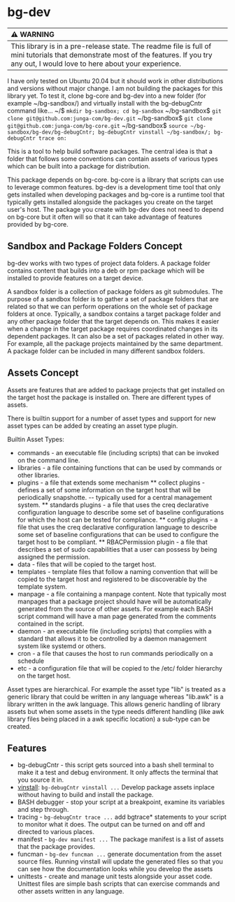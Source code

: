 # bg-dev

| :warning: WARNING          |
|:---------------------------|
| This library is in a pre-release state. The readme file is full of mini tutorials that demonstrate most of the features. If you try any out, I would love to here about your experience.
I have only tested on Ubuntu 20.04 but it should work in other distributions and versions without major change.
I am not building the packages for this library yet. To test it, clone bg-core and bg-dev into a new folder (for example ~/bg-sandbox/) and virtually install with the bg-debugCntr command like...
 ~/$ `mkdir bg-sandbox; cd bg-sandbox`
 ~/bg-sandbox$ `git clone git@github.com:junga-com/bg-dev.git`
 ~/bg-sandbox$ `git clone git@github.com:junga-com/bg-core.git`
 ~/bg-sandbox$ `source ~/bg-sandbox/bg-dev/bg-debugCntr; bg-debugCntr vinstall ~/bg-sandbox/; bg-debugCntr trace on:`

This is a tool to help build software packages. The central idea is that a folder that follows some conventions can contain assets of various types which can be built into a package for distribution.

This package depends on bg-core. bg-core is a library that scripts can use to leverage common features. bg-dev is a development time tool that only gets installed when developing packages and bg-core is a runtime tool that typically gets installed alongside the packages you create on the target user's host. The package you create with bg-dev does not need to depend on bg-core but it often will so that it can take advantage of features provided by bg-core.


## Sandbox and Package Folders Concept
bg-dev works with two types of project data folders.  A package folder contains content that builds into a deb or rpm package which will be installed to provide features on a target device.

A sandbox folder is a collection of package folders as git submodules. The purpose of a sandbox folder is to gather a set of package folders that are related so that we can perform operations on the whole set of package folders at once.  Typically, a sandbox contains a target package folder and any other package folder that the target depends on. This makes it easier when a change in the target package requires coordinated changes in its dependent packages. It can also be a set of packages related in other way. For example, all the package projects maintained by the same department. A package folder can be included in many different sandbox folders.


## Assets Concept
Assets are features that are added to package projects that get installed on the target host the package is installed on. There are different types of assets.

There is builtin support for a number of asset types and support for new asset types can be added by creating an asset type plugin.

Builtin Asset Types:
 * commands - an executable file (including scripts) that can be invoked on the command line.
 * libraries - a file containing functions that can be used by commands or other libraries.
 * plugins - a file that extends some mechanism
 ** collect plugins - defines a set of some information on the target host that will be periodically snapshotte. -- typically used for a central management system.
 ** standards plugins - a file that uses the creq declarative configuration language to describe some set of baseline configurations for which the host can be tested for compliance.
 ** config plugins - a file that uses the creq declarative configuration language to describe some set of baseline configurations that can be used to configure the target host to be compliant.
 ** RBACPermission plugin - a file that describes a set of sudo capabilities that a user can possess by being assigned the permission.
 * data - files that will be copied to the target host.
 * templates - template files that follow a naming convention that will be copied to the target host and registered to be discoverable by the template system.
 * manpage - a file containing a manpage content. Note that typically most manpages that a package project should have will be automatically generated from the source of other assets. For example each BASH script command will have a man page generated from the comments contained in the script.
 * daemon - an executable file (including scripts) that complies with a standard that allows it to be controlled by a daemon management system like systemd or others.
 * cron - a file that causes the host to run commands periodically on a schedule
 * etc - a configuration file that will be copied to the /etc/ folder hierarchy on the target host.

Asset types are hierarchical. For example the asset type "lib" is treated as a generic library that could be written in any language whereas "lib.awk" is a library written in the awk language. This allows generic handling of library assets but when some assets in the type needs different handling (like awk library files being placed in a awk specific location) a sub-type can be created.

## Features
 * bg-debugCntr - this script gets sourced into a bash shell terminal to make it a test and debug environment. It only affects the terminal that you source it in.
 * [vinstall](#Virtual-Installing): `bg-debugCntr vinstall ...` Develop package assets inplace without having to build and install the package.
 * BASH debugger - stop your script at a breakpoint, examine its variables and step through.
 * tracing - `bg-debugCntr trace ...` add bgtrace* statements to your script to monitor what it does. The output can be turned on and off and directed to various places.
 * manifest - `bg-dev manifest ...` The package manifest is a list of assets that the package provides.
 * funcman - `bg-dev funcman ...` generate documentation from the asset source files. Running vinstall will update the generated files so that you can see how the documentation looks while you develop the assets
 * unittests - create and manage unit tests alongside your asset code. Unittest files are simple bash scripts that can exercise commands and other assets written in any language.
